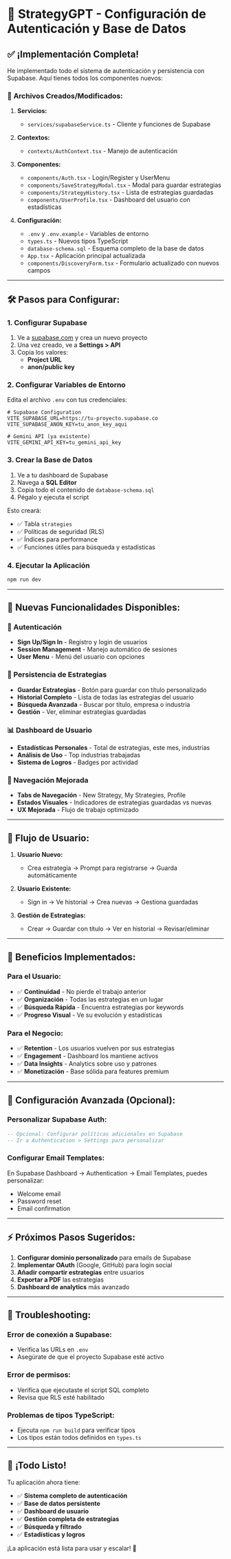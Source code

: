 # 🚀 StrategyGPT - Configuración de Autenticación y Base de Datos

## ✅ ¡Implementación Completa!

He implementado todo el sistema de autenticación y persistencia con Supabase. Aquí tienes todos los componentes nuevos:

### 📁 **Archivos Creados/Modificados:**

1. **Servicios:**
   - `services/supabaseService.ts` - Cliente y funciones de Supabase
   
2. **Contextos:**
   - `contexts/AuthContext.tsx` - Manejo de autenticación
   
3. **Componentes:**
   - `components/Auth.tsx` - Login/Register y UserMenu
   - `components/SaveStrategyModal.tsx` - Modal para guardar estrategias
   - `components/StrategyHistory.tsx` - Lista de estrategias guardadas
   - `components/UserProfile.tsx` - Dashboard del usuario con estadísticas
   
4. **Configuración:**
   - `.env` y `.env.example` - Variables de entorno
   - `types.ts` - Nuevos tipos TypeScript
   - `database-schema.sql` - Esquema completo de la base de datos
   - `App.tsx` - Aplicación principal actualizada
   - `components/DiscoveryForm.tsx` - Formulario actualizado con nuevos campos

---

## 🛠 **Pasos para Configurar:**

### 1. **Configurar Supabase**

1. Ve a [supabase.com](https://supabase.com) y crea un nuevo proyecto
2. Una vez creado, ve a **Settings > API**
3. Copia los valores:
   - **Project URL** 
   - **anon/public key**

### 2. **Configurar Variables de Entorno**

Edita el archivo `.env` con tus credenciales:

```env
# Supabase Configuration
VITE_SUPABASE_URL=https://tu-proyecto.supabase.co
VITE_SUPABASE_ANON_KEY=tu_anon_key_aqui

# Gemini API (ya existente)
VITE_GEMINI_API_KEY=tu_gemini_api_key
```

### 3. **Crear la Base de Datos**

1. Ve a tu dashboard de Supabase
2. Navega a **SQL Editor**
3. Copia todo el contenido de `database-schema.sql`
4. Pégalo y ejecuta el script

Esto creará:
- ✅ Tabla `strategies` 
- ✅ Políticas de seguridad (RLS)
- ✅ Índices para performance
- ✅ Funciones útiles para búsqueda y estadísticas

### 4. **Ejecutar la Aplicación**

```bash
npm run dev
```

---

## 🎯 **Nuevas Funcionalidades Disponibles:**

### **🔐 Autenticación**
- **Sign Up/Sign In** - Registro y login de usuarios
- **Session Management** - Manejo automático de sesiones
- **User Menu** - Menú del usuario con opciones

### **💾 Persistencia de Estrategias**
- **Guardar Estrategias** - Botón para guardar con título personalizado
- **Historial Completo** - Lista de todas las estrategias del usuario
- **Búsqueda Avanzada** - Buscar por título, empresa o industria
- **Gestión** - Ver, eliminar estrategias guardadas

### **📊 Dashboard de Usuario**
- **Estadísticas Personales** - Total de estrategias, este mes, industrias
- **Análisis de Uso** - Top industrias trabajadas
- **Sistema de Logros** - Badges por actividad

### **🧭 Navegación Mejorada**
- **Tabs de Navegación** - New Strategy, My Strategies, Profile
- **Estados Visuales** - Indicadores de estrategias guardadas vs nuevas
- **UX Mejorada** - Flujo de trabajo optimizado

---

## 🔄 **Flujo de Usuario:**

1. **Usuario Nuevo:**
   - Crea estrategia → Prompt para registrarse → Guarda automáticamente

2. **Usuario Existente:**
   - Sign in → Ve historial → Crea nuevas → Gestiona guardadas

3. **Gestión de Estrategias:**
   - Crear → Guardar con título → Ver en historial → Revisar/eliminar

---

## 🚀 **Beneficios Implementados:**

### **Para el Usuario:**
- ✅ **Continuidad** - No pierde el trabajo anterior
- ✅ **Organización** - Todas las estrategias en un lugar
- ✅ **Búsqueda Rápida** - Encuentra estrategias por keywords
- ✅ **Progreso Visual** - Ve su evolución y estadísticas

### **Para el Negocio:**
- ✅ **Retention** - Los usuarios vuelven por sus estrategias
- ✅ **Engagement** - Dashboard los mantiene activos
- ✅ **Data Insights** - Analytics sobre uso y patrones
- ✅ **Monetización** - Base sólida para features premium

---

## 🔧 **Configuración Avanzada (Opcional):**

### **Personalizar Supabase Auth:**
```sql
-- Opcional: Configurar políticas adicionales en Supabase
-- Ir a Authentication > Settings para personalizar
```

### **Configurar Email Templates:**
En Supabase Dashboard → Authentication → Email Templates, puedes personalizar:
- Welcome email
- Password reset
- Email confirmation

---

## ⚡ **Próximos Pasos Sugeridos:**

1. **Configurar dominio personalizado** para emails de Supabase
2. **Implementar OAuth** (Google, GitHub) para login social
3. **Añadir compartir estrategias** entre usuarios
4. **Exportar a PDF** las estrategias
5. **Dashboard de analytics** más avanzado

---

## 🐛 **Troubleshooting:**

### **Error de conexión a Supabase:**
- Verifica las URLs en `.env`
- Asegúrate de que el proyecto Supabase esté activo

### **Error de permisos:**
- Verifica que ejecutaste el script SQL completo
- Revisa que RLS esté habilitado

### **Problemas de tipos TypeScript:**
- Ejecuta `npm run build` para verificar tipos
- Los tipos están todos definidos en `types.ts`

---

## 🎉 **¡Todo Listo!**

Tu aplicación ahora tiene:
- ✅ **Sistema completo de autenticación**
- ✅ **Base de datos persistente**
- ✅ **Dashboard de usuario**
- ✅ **Gestión completa de estrategias**
- ✅ **Búsqueda y filtrado**
- ✅ **Estadísticas y logros**

¡La aplicación está lista para usar y escalar! 🚀